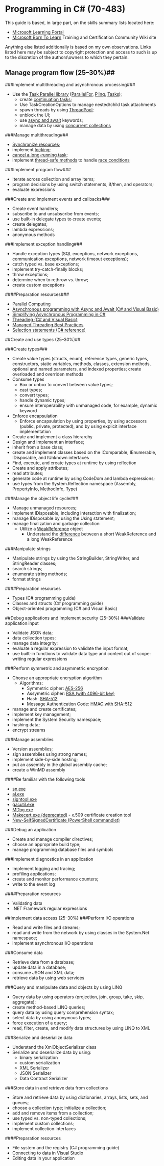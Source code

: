 # Programming in C# (70-483)

This guide is based, in large part, on the skills summary lists located here:

- [Microsoft Learning Portal](https://www.microsoft.com/en-us/learning/exam-70-483.aspx "https://www.microsoft.com/en-us/learning/exam-70-483.aspx")
- [Microsoft Born To Learn](https://borntolearn.mslearn.net/certification/p/wiki?es=storeAppC&ec=483 "https://borntolearn.mslearn.net/certification/p/wiki?es=storeAppC&ec=483") Training and Certification Community Wiki site

Anything else listed additionally is based on my own observations. Links listed here may be subject to copyright protection and access to such is up to the discretion of the authors\owners to which they pertain.

##  Manage program flow (25–30%)##
###Implement multithreading and asynchronous processing###


- Use the [Task Parallel library](http://msdn.microsoft.com/en-us/library/dd460717.aspx "http://msdn.microsoft.com/en-us/library/dd460717.aspx") ([ParallelFor](http://msdn.microsoft.com/en-us/library/system.threading.tasks.parallel.for.aspx "http://msdn.microsoft.com/en-us/library/system.threading.tasks.parallel.for.aspx"), [Plinq](http://msdn.microsoft.com/en-us/library/dd997425.aspx "http://msdn.microsoft.com/en-us/library/dd997425.aspx"), [Tasks](http://msdn.microsoft.com/en-us/library/system.threading.tasks.task.aspx "http://msdn.microsoft.com/en-us/library/system.threading.tasks.task.aspx")); 
	- create [continuation tasks](http://msdn.microsoft.com/en-us/library/ee372288.aspx "http://msdn.microsoft.com/en-us/library/ee372288.aspx");
	- Use TaskCreationOptions to manage nested\child task attachments
	- spawn threads by using [ThreadPool](http://msdn.microsoft.com/en-us/library/h4732ks0.aspx "http://msdn.microsoft.com/en-us/library/h4732ks0.aspx"); 
	- unblock the UI; 
	- use [async and await](http://msdn.microsoft.com/en-us/library/vstudio/hh191443.aspx "http://msdn.microsoft.com/en-us/library/vstudio/hh191443.aspx") keywords; 
	- manage data by using [concurrent collections](http://msdn.microsoft.com/en-us/library/dd997305.aspx "http://msdn.microsoft.com/en-us/library/dd997305.aspx")

###Manage multithreading###
- [Synchronize resources](http://msdn.microsoft.com/en-us/library/z8chs7ft.aspx "http://msdn.microsoft.com/en-us/library/z8chs7ft.aspx"); 
- implement [locking](https://msdn.microsoft.com/en-us/library/mt679037.aspx "https://msdn.microsoft.com/en-us/library/mt679037.aspx"); 
- [cancel a long-running task](http://msdn.microsoft.com/en-us/library/dd997396.aspx "http://msdn.microsoft.com/en-us/library/dd997396.aspx"); 
- implement [thread-safe methods](https://msdn.microsoft.com/en-us/library/a8544e2s(v=vs.120).aspx "https://msdn.microsoft.com/en-us/library/a8544e2s(v=vs.120).aspx") to handle [race conditions](https://msdn.microsoft.com/en-us/library/a8544e2s(v=vs.120).aspx "https://msdn.microsoft.com/en-us/library/a8544e2s(v=vs.120).aspx")

###Implement program flow###
- Iterate across collection and array items; 
- program decisions by using switch statements, if/then, and operators; 
- evaluate expressions

###Create and implement events and callbacks###
- Create event handlers; 
- subscribe to and unsubscribe from events; 
- use built-in delegate types to create events; 
- create delegates; 
- lambda expressions; 
- anonymous methods

###Implement exception handling###
- Handle exception types (SQL exceptions, network exceptions, communication exceptions, network timeout exceptions); 
- catch typed vs. base exceptions; 
- implement try-catch-finally blocks; 
- throw exceptions; 
- determine when to rethrow vs. throw; 
- create custom exceptions

####Preparation resources###
- [Parallel Computing](http://msdn.microsoft.com/en-gb/concurrency/default.aspx "http://msdn.microsoft.com/en-gb/concurrency/default.aspx")
- [Asynchronous programming with Async and Await (C# and Visual Basic)](http://msdn.microsoft.com/library/vstudio/hh191443.aspx "http://msdn.microsoft.com/library/vstudio/hh191443.aspx")
- [Simplifying Asynchronous Programming in C#](http://geekswithblogs.net/MarkPearl/archive/2011/10/11/simplifying-asynchronous-programming-in-c.aspx "http://geekswithblogs.net/MarkPearl/archive/2011/10/11/simplifying-asynchronous-programming-in-c.aspx")
- [Threading (C# and Visual Basic)](http://msdn.microsoft.com/library/ms173178.aspx "http://msdn.microsoft.com/library/ms173178.aspx")
- [Managed Threading Best Practices](https://msdn.microsoft.com/en-us/library/1c9txz50(v=vs.140).aspx "https://msdn.microsoft.com/en-us/library/1c9txz50(v=vs.140).aspx")
- [Selection statements (C# reference)](http://msdn.microsoft.com/library/vstudio/676s4xab.aspx "http://msdn.microsoft.com/library/vstudio/676s4xab.aspx")


##Create and use types (25–30%)##

###Create types###

- Create value types (structs, enum), reference types, generic types, constructors, static variables, methods, classes, extension methods, optional and named parameters, and indexed properties; create overloaded and overriden methods
- Consume types
	- Box or unbox to convert between value types; 
	- cast types; 
	- convert types; 
	- handle dynamic types; 
	- ensure interoperability with unmanaged code, for example, dynamic keyword
- Enforce encapsulation
	- Enforce encapsulation by using properties, by using accessors (public, private, protected), and by using explicit interface implementation
- Create and implement a class hierarchy
- Design and implement an interface; 
- inherit from a base class; 
- create and implement classes based on the IComparable, IEnumerable, IDisposable, and IUnknown interfaces
- Find, execute, and create types at runtime by using reflection
- Create and apply attributes; 
- read attributes; 
- generate code at runtime by using CodeDom and lambda expressions;
- use types from the System.Reflection namespace (Assembly, PropertyInfo, MethodInfo, Type)

###Manage the object life cycle###

- Manage unmanaged resources; 
- implement IDisposable, including interaction with finalization; 
- manage IDisposable by using the Using statement; 
- manage finalization and garbage collection
	- Utilize a [WeakReference](https://msdn.microsoft.com/en-us/library/ms404247(v=vs.110).aspx "https://msdn.microsoft.com/en-us/library/ms404247(v=vs.110).aspx") object
		- Understand the [difference](https://msdn.microsoft.com/en-us/library/ms404247(v=vs.110).aspx#Anchor_0 "https://msdn.microsoft.com/en-us/library/ms404247(v=vs.110).aspx#Anchor_0") between a short WeakReference and a long WeakReference

###Manipulate strings

- Manipulate strings by using the StringBuilder, StringWriter, and StringReader classes; 
- search strings; 
- enumerate string methods; 
- format strings

####Preparation resources

- Types (C# programming guide)
- Classes and structs (C# programming guide)
- Object-oriented programming (C# and Visual Basic)

##Debug applications and implement security (25–30%)
###Validate application input

- Validate JSON data; 
- data collection types; 
- manage data integrity; 
- evaluate a regular expression to validate the input format; 
- use built-in functions to validate data type and content out of scope: writing regular expressions

###Perform symmetric and asymmetric encryption

- Choose an appropriate encryption algorithm
	- Algorithms:
		- Symmetric cipher: [AES-256](http://msdn.microsoft.com/en-us/library/system.security.cryptography.aesmanaged.aspx "http://msdn.microsoft.com/en-us/library/system.security.cryptography.aesmanaged.aspx")
		- Assymetric cipher: [RSA (with 4096-bit key)](http://msdn.microsoft.com/en-us/library/system.security.cryptography.rsacryptoserviceprovider.aspx "http://msdn.microsoft.com/en-us/library/system.security.cryptography.rsacryptoserviceprovider.aspx")
		- Hash: [SHA-512](http://msdn.microsoft.com/en-us/library/system.security.cryptography.sha512.aspx "http://msdn.microsoft.com/en-us/library/system.security.cryptography.sha512.aspx")
		- Message Authentication Code: [HMAC with SHA-512](http://msdn.microsoft.com/en-us/library/system.security.cryptography.hmacsha512.aspx "http://msdn.microsoft.com/en-us/library/system.security.cryptography.hmacsha512.aspx")
- manage and create certificates; 
- implement key management; 
- implement the System.Security namespace; 
- hashing data; 
- encrypt streams

###Manage assemblies
- Version assemblies; 
- sign assemblies using strong names; 
- implement side-by-side hosting; 
- put an assembly in the global assembly cache; 
- create a WinMD assembly

####Be familiar with the following tools

- [sn.exe](https://msdn.microsoft.com/en-us/library/k5b5tt23(v=vs.110).aspx "https://msdn.microsoft.com/en-us/library/k5b5tt23(v=vs.110).aspx")
- [al.exe](https://msdn.microsoft.com/en-us/library/c405shex(v=vs.140).aspx "https://msdn.microsoft.com/en-us/library/c405shex(v=vs.140).aspx")
- [signtool.exe](https://msdn.microsoft.com/en-us/library/8s9b9yaz(v=vs.110).aspx "https://msdn.microsoft.com/en-us/library/8s9b9yaz(v=vs.110).aspx")
- [gacutil.exe](https://msdn.microsoft.com/en-us/library/ex0ss12c(v=vs.110).aspx "https://msdn.microsoft.com/en-us/library/ex0ss12c(v=vs.110).aspx")
- [MDbg.exe](https://msdn.microsoft.com/en-us/library/ms229861(v=vs.110).aspx "https://msdn.microsoft.com/en-us/library/ms229861(v=vs.110).aspx")
- [Makecert.exe (deprecated)](https://msdn.microsoft.com/library/windows/desktop/aa386968.aspx "https://msdn.microsoft.com/library/windows/desktop/aa386968.aspx") - x.509 certificate creation tool
- [New-SelfSignedCertificate (PowerShell commandlet)](https://technet.microsoft.com/library/hh848633 "https://technet.microsoft.com/library/hh848633")

###Debug an application

- Create and manage compiler directives; 
- choose an appropriate build type; 
- manage programming database files and symbols

###Implement diagnostics in an application

- Implement logging and tracing; 
- profiling applications; 
- create and monitor performance counters; 
- write to the event log

####Preparation resources

- Validating data
- .NET Framework regular expressions

##Implement data access (25–30%)
###Perform I/O operations

- Read and write files and streams; 
- read and write from the network by using classes in the System.Net namespace; 
- implement asynchronous I/O operations

###Consume data

- Retrieve data from a database; 
- update data in a database; 
- consume JSON and XML data; 
- retrieve data by using web services

###Query and manipulate data and objects by using LINQ

- Query data by using operators (projection, join, group, take, skip, aggregate); 
- create method-based LINQ queries; 
- query data by using query comprehension syntax; 
- select data by using anonymous types; 
- force execution of a query; 
- read, filter, create, and modify data structures by using LINQ to XML

###Serialize and deserialize data

- Understand the XmlObjectSerializer class
- Serialize and deserialize data by using:
	- binary serialization 
	- custom serialization 
	- XML Serializer 
	- JSON Serializer 
	- Data Contract Serializer

###Store data in and retrieve data from collections

- Store and retrieve data by using dictionaries, arrays, lists, sets, and queues; 
- choose a collection type; initialize a collection; 
- add and remove items from a collection; 
- use typed vs. non-typed collections; 
- implement custom collections; 
- implement collection interfaces

####Preparation resources

- File system and the registry (C# programming guide)
- Connecting to data in Visual Studio
- Editing data in your application